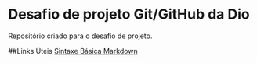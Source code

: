 # Desafio de projeto Git/GitHub da Dio
Repositório criado para o desafio de projeto.

##Links Úteis
[Sintaxe Básica Markdown](https://www.markdownguide.org/basic-syntax/)
